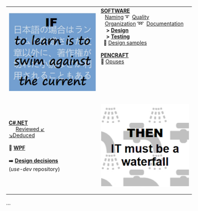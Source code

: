 <table style="border-collapse: collapse;">
 <tr valign="top">
    <td style="border: 1px solid #0000000;">
      <p><a href="README+/pencraft/README+/opuses/IT-memes.md">
          <img src="README+/pencraft/README+/_rsc/_img/memes/learn_is_swim.jpg"    
               alt="To learn is to swim against the current"></a><p>
    </td><td> 
     <a href="README+/software/"><b>SOFTWARE</b></a><br/>
      &nbsp;&nbsp;&nbsp;<a href="README+/software/README+/dev-naming.md">Naming</a>&nbsp;➰&nbsp;
      <a href="README+/software/README+/code-quality.md">Quality</a><br/>
      &nbsp;&nbsp;&nbsp;<a href="README+/software/README+/dev-mngmnt.md">Organization</a>&nbsp;➿&nbsp;
      <a href="README+/software/README+/dev-docu.md">Documentation</a><br/>
      &nbsp;&nbsp;&nbsp;&nbsp;<b>></b>&nbsp;<a href="README+/software/README+/design"><b>Design</b></a><br/>
      &nbsp;&nbsp;&nbsp;&nbsp;<b>></b>&nbsp;<a href="README+/software/README+/testing"><b>Testing</b></a><br/>
     &nbsp;&nbsp;🦋&nbsp;<a href="README+/software/README+/design/design_samples.md">Design samples</a><br/>
     <br/>
     <a href="README+/pencraft"><b>PENCRAFT</b></a><br/>
      🥱&nbsp;<a href="README+/pencraft/README+/opuses">Opuses</a>
     </td>
 </tr><tr>
  </tr><tr>
     <td>
<a href="README+/.net/"><b>C#.NET</b></a><br/>
      &nbsp;&nbsp;&nbsp;&nbsp;&nbsp;<a href="README+/.net/README+/a.review">Reviewed ↙️</a><br/>
     <a href="README+/.net/README+/b.deduced">↘️Deduced<br/><a><br/>
     💠&nbsp;<a href="README+/.net/README+/wpf"><b>WPF</b></a><br/>
      <br/>
     ➡️&nbsp;<b><a href="https://github.com/Kyriosity/use-dev/blob/main/README+/decisions">Design decisions</a></b><br/>
     (<i>use-dev</i> repository)
     </td>
     <td>
      <p><a href="README+/pencraft/README+/opuses/IT-memes.md">
          <img src="README+/pencraft/README+/_rsc/_img/memes/IT_is_waterfall.jpg"    
               alt="then IT must be a waterfall"></a><p>
     </td>
</table>

...
